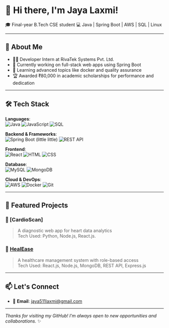 # 👋 Hi there, I'm Jaya Laxmi!

🎓 Final-year B.Tech CSE student
💻  Java | Spring Boot | AWS | SQL | Linux

---

## 🚀 About Me

- 👩‍💻 Developer Intern at RivaTek Systems Pvt. Ltd.  
- 🔭 Currently working on full-stack web apps using Spring Boot  
- 🌱 Learning advanced topics like docker and quality assurance 
- 🏆 Awarded ₹80,000 in academic scholarships for performance and dedication

---

## 🛠️ Tech Stack

**Languages**:  
![Java](https://img.shields.io/badge/Java-007396?style=for-the-badge&logo=java&logoColor=white)
![JavaScript](https://img.shields.io/badge/JavaScript-F7DF1E?style=for-the-badge&logo=javascript&logoColor=black)
![SQL](https://img.shields.io/badge/SQL-336791?style=for-the-badge&logo=postgresql&logoColor=white)

**Backend & Frameworks**:  
![Spring Boot](https://img.shields.io/badge/Spring_Boot-6DB33F?style=for-the-badge&logo=spring-boot&logoColor=white) (little little)
![REST API](https://img.shields.io/badge/REST--API-FF6F61?style=for-the-badge)

**Frontend**:  
![React](https://img.shields.io/badge/React-20232A?style=for-the-badge&logo=react&logoColor=61DAFB)
![HTML](https://img.shields.io/badge/HTML5-E34F26?style=for-the-badge&logo=html5&logoColor=white)
![CSS](https://img.shields.io/badge/CSS3-1572B6?style=for-the-badge&logo=css3&logoColor=white)

**Database**:  
![MySQL](https://img.shields.io/badge/MySQL-005C84?style=for-the-badge&logo=mysql&logoColor=white)
![MongoDB](https://img.shields.io/badge/MongoDB-4EA94B?style=for-the-badge&logo=mongodb&logoColor=white)

**Cloud & DevOps**:  
![AWS](https://img.shields.io/badge/AWS-232F3E?style=for-the-badge&logo=amazon-aws&logoColor=white)
![Docker](https://img.shields.io/badge/Docker-2496ED?style=for-the-badge&logo=docker&logoColor=white)
![Git](https://img.shields.io/badge/Git-F05032?style=for-the-badge&logo=git&logoColor=white)

---

## 📌 Featured Projects

### 🔹 [CardioScan]
> A diagnostic web app for heart data analytics  
Tech Used: Python, Node.js, React.js.

### 🔹 [HealEase](https://github.com/Jaya511laxmi/HealEaseproject)
> A healthcare management system with role-based access  
Tech Used: React.js, Node.js, MongoDB, REST API, Express.js

---

## 📫 Let's Connect

- 📧 **Email**: jaya511laxmi@gmail.com  
---

_Thanks for visiting my GitHub! I’m always open to new opportunities and collaborations._ ✨
